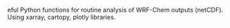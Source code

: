 eful Python functions for routine analysis of WRF-Chem outputs (netCDF). Using xarray, cartopy, plotly libraries.
